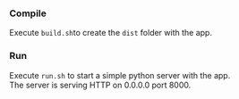 ### Compile

Execute `build.sh`to create the `dist` folder with the app.

### Run
Execute `run.sh` to start a simple python server with the app.  <br>
The server is serving HTTP on 0.0.0.0 port 8000.
